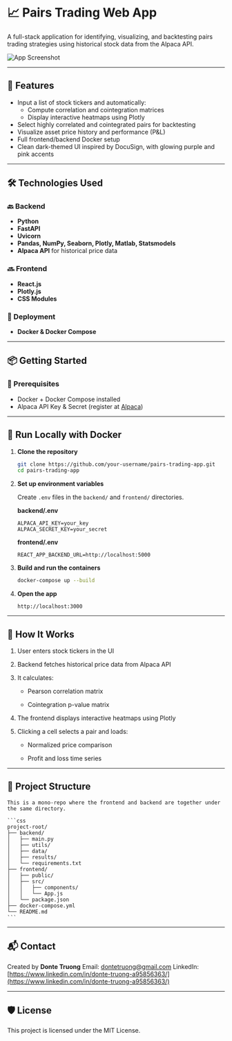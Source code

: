 # 📈 Pairs Trading Web App

A full-stack application for identifying, visualizing, and backtesting pairs trading strategies using historical stock data from the Alpaca API.

![App Screenshot](screenshot.png) <!-- Optional, add if you have one -->

---

## 🌟 Features

- Input a list of stock tickers and automatically:
  - Compute correlation and cointegration matrices
  - Display interactive heatmaps using Plotly
- Select highly correlated and cointegrated pairs for backtesting
- Visualize asset price history and performance (P&L)
- Full frontend/backend Docker setup
- Clean dark-themed UI inspired by DocuSign, with glowing purple and pink accents

---

## 🛠️ Technologies Used

### 🔙 Backend

- **Python**
- **FastAPI**
- **Uvicorn**
- **Pandas, NumPy, Seaborn, Plotly, Matlab, Statsmodels**
- **Alpaca API** for historical price data

### 🔜 Frontend

- **React.js**
- **Plotly.js**
- **CSS Modules**

### 🐳 Deployment

- **Docker & Docker Compose**

---

## 📦 Getting Started

### 🔧 Prerequisites

- Docker + Docker Compose installed
- Alpaca API Key & Secret (register at [Alpaca](https://alpaca.markets))

---

## 🚀 Run Locally with Docker

1. **Clone the repository**

   ```bash
   git clone https://github.com/your-username/pairs-trading-app.git
   cd pairs-trading-app
   ```

2. **Set up environment variables**

   Create `.env` files in the `backend/` and `frontend/` directories.

   **backend/.env**

   ```env
   ALPACA_API_KEY=your_key
   ALPACA_SECRET_KEY=your_secret
   ```

   **frontend/.env**

   ```env
   REACT_APP_BACKEND_URL=http://localhost:5000
   ```

3. **Build and run the containers**

   ```bash
   docker-compose up --build
   ```

4. **Open the app**
   ```
   http://localhost:3000
   ```

---

## 🧠 How It Works

1. User enters stock tickers in the UI

2. Backend fetches historical price data from Alpaca API

3. It calculates:

   - Pearson correlation matrix

   - Cointegration p-value matrix

4. The frontend displays interactive heatmaps using Plotly

5. Clicking a cell selects a pair and loads:

   - Normalized price comparison

   - Profit and loss time series

---

## 📁 Project Structure

    This is a mono-repo where the frontend and backend are together under the same directory.

    ```css
    project-root/
    ├── backend/
    │   ├── main.py
    │   ├── utils/
    │   ├── data/
    │   ├── results/
    │   └── requirements.txt
    ├── frontend/
    │   ├── public/
    │   ├── src/
    │   │   ├── components/
    │   │   └── App.js
    │   └── package.json
    ├── docker-compose.yml
    └── README.md
    ```

---

## 📬 Contact

Created by **Donte Truong**
Email: [dontetruong@gmail.com](dontetruong@gmail.com)
LinkedIn: [https://www.linkedin.com/in/donte-truong-a95856363/](https://www.linkedin.com/in/donte-truong-a95856363/)

---

## 🛡 License

This project is licensed under the MIT License.
